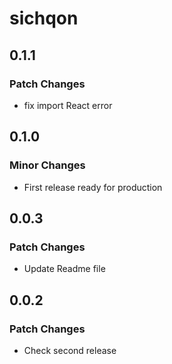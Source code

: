 # sichqon

## 0.1.1

### Patch Changes

- fix import React error

## 0.1.0

### Minor Changes

- First release ready for production

## 0.0.3

### Patch Changes

- Update Readme file

## 0.0.2

### Patch Changes

- Check second release
